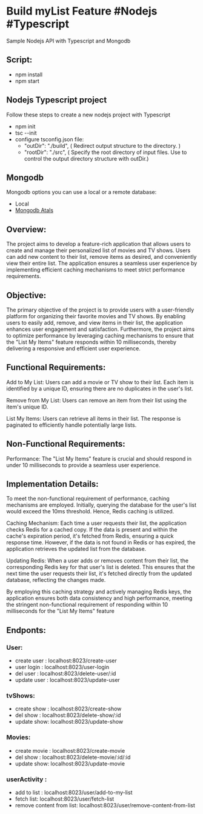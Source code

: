 # Build myList Feature #Nodejs #Typescript

Sample Nodejs API with Typescript and Mongodb

## Script:

- npm install
- npm start

## Nodejs Typescript project

Follow these steps to create a new nodejs project with Typescript

- npm init
- tsc --init
- configure tsconfig.json file:
  - "outDir": "./build", ( Redirect output structure to the directory. )
  - "rootDir": "./src", ( Specify the root directory of input files. Use to control the output directory structure with outDir.)

## Mongodb

Mongodb options you can use a local or a remote database:

- Local
- [Mongodb Atals](https://account.mongodb.com/account/login)


## Overview:

The project aims to develop a feature-rich application that allows users to create and manage their personalized list of movies and TV shows. Users can add new content to their list, remove items as desired, and conveniently view their entire list. The application ensures a seamless user experience by implementing efficient caching mechanisms to meet strict performance requirements.

## Objective:

The primary objective of the project is to provide users with a user-friendly platform for organizing their favorite movies and TV shows. By enabling users to easily add, remove, and view items in their list, the application enhances user engagement and satisfaction. Furthermore, the project aims to optimize performance by leveraging caching mechanisms to ensure that the "List My Items" feature responds within 10 milliseconds, thereby delivering a responsive and efficient user experience.


## Functional Requirements:

  Add to My List: Users can add a movie or TV show to their list. Each item is identified by a unique ID, ensuring there are no duplicates in the user's list.

  Remove from My List: Users can remove an item from their list using the item's unique ID.

  List My Items: Users can retrieve all items in their list. The response is paginated to efficiently handle potentially large lists.

## Non-Functional Requirements:

  Performance: The "List My Items" feature is crucial and should respond in under 10 milliseconds to provide a seamless user experience.

## Implementation Details:

To meet the non-functional requirement of performance, caching mechanisms are employed. Initially, querying the database for the user's list would exceed the 10ms threshold. Hence, Redis caching is utilized.

  Caching Mechanism: Each time a user requests their list, the application checks Redis for a cached copy. If the data is present and within the cache's expiration period, it's fetched from Redis, ensuring a quick response time. However, if the data is not found in Redis or has expired, the application retrieves the updated list from the database.

  Updating Redis: When a user adds or removes content from their list, the corresponding Redis key for that user's list is deleted. This ensures that the next time the user requests their list, it's fetched directly from the updated database, reflecting the changes made.

By employing this caching strategy and actively managing Redis keys, the application ensures both data consistency and high performance, meeting the stringent non-functional requirement of responding within 10 milliseconds for the "List My Items" feature



## Endponts:

### User:

- create user : localhost:8023/create-user
- user login : localhost:8023/user-login
- del user : localhost:8023/delete-user/:id
- update user : localhost:8023/update-user


### tvShows:

- create show : localhost:8023/create-show
- del show : localhost:8023/delete-show/:id
- update show: localhost:8023/update-show


### Movies:
- create movie : localhost:8023/create-movie
- del show : localhost:8023/delete-movie/:id/:id
- update show: localhost:8023/update-movie


### userActivity :
- add to list : localhost:8023/user/add-to-my-list
- fetch list: localhost:8023/user/fetch-list
- remove content from list: localhost:8023/user/remove-content-from-list
